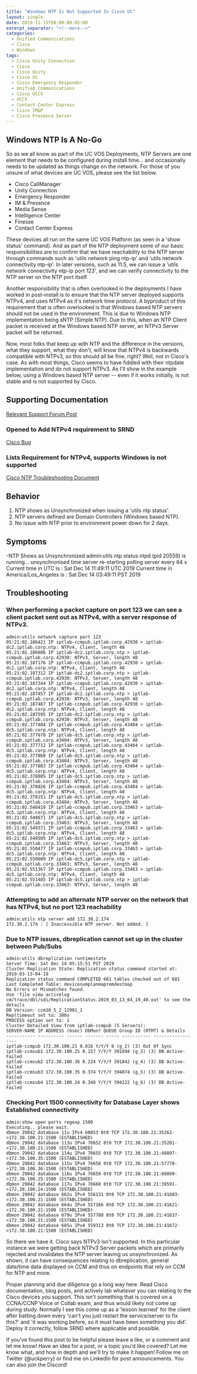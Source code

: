 ```yaml
---
title: "Windows NTP Is Not Supported In Cisco UC"
layout: single
date: 2019-12-15T08:00:00-05:00
excerpt_separator: "<!--more-->"
categories:
  - Unified Communications
  - Cisco
  - Windows
tags:
  - Cisco Unity Connection
  - Cisco
  - Cisco Unity
  - Cisco UC
  - Cisco Emergency Responder
  - Unified Communications
  - Cisco UCCX
  - UCCX
  - Contact Center Express
  - Cisco IM&P
  - Cisco Presence Server
---
```


## Windows NTP Is A No-Go

So as we all know as part of the UC VOS Deployments, NTP Servers are one element that needs to be configured during install time... and occasionally needs to be updated as things change on the network.  For those of you unsure of what devices are UC VOS, please see the list below.

<!--more-->

- Cisco CallManager
- Unity Connection
- Emergency Responder
- IM & Presence
- Media Sense
- Intelligence Center
- Finesse
- Contact Center Express

These devices all run on the same UC VOS Platform (as seen in a 'show status' command). And as part of the NTP deployment some of our basic responsibilities are to confirm that we have reachability to the NTP server through commands such as 'utils network ping ntp-ip' and 'utils network connectivity ntp-ip'. In later versions, such as 11.5, we can issue a 'utils network connectivity ntp-ip port 123', and we can verify connectivity to the NTP server on the NTP port itself.

Another responsibility that is often overlooked in the deployments I have worked in post-install is to ensure that the NTP server deployed supports NTPv4, and uses NTPv4 as it's network time protocol. A byproduct of this requirement that is often overlooked is that Windows based NTP servers should not be used in the environment. This is due to Windows NTP implementation being sNTP (Simple NTP). Due to this, when an NTP Client packet is received at the Windows based NTP server, an NTPv3 Server packet will be returned.

Now, most folks that keep up with NTP and the difference in the versions, what they support, what they don't, will know that NTPv4 is backwards compatible with NTPv3, so this should all be fine, right? Well, not in Cisco's case. As with most things, Cisco seems to have fiddled with their ntpdate implementation and do not support NTPv3. As I'll show in the example below, using a Windows based NTP server -- even if it works initially, is not stable and is not supported by Cisco.

## Supporting Documentation

[Relevant Support Forum Post](https://community.cisco.com/t5/ip-telephony-and-phones/ntp-unsynchronised-in-cucm/m-p/2309599#M244609)

### Opened to Add NTPv4 requirement to SRND

[Cisco Bug](https://quickview.cloudapps.cisco.com/quickview/bug/CSCte17541)

### Lists Requirement for NTPv4, supports Windows is not supported

[Cisco NTP Troubleshooting Document](https://www.cisco.com/c/en/us/support/docs/unified-communications/unified-communications-manager-callmanager/118718-technote-cucm-00.html)

## Behavior

1. NTP shows as Unsynchronized when issuing a 'utils ntp status'.
2. NTP servers defined are Domain Controllers (Windows based NTP).
3. No issue with NTP prior to environment power down for 2 days.

## Symptoms

-NTP Shows as Unsynchronized
admin:utils ntp status
ntpd (pid 20559) is running…
unsynchronised
time server re-starting
polling server every 64 s
Current time in UTC is : Sat Dec 14 11:49:11 UTC 2019
Current time in America/Los_Angeles is : Sat Dec 14 03:49:11 PST 2019

## Troubleshooting

### When performing a packet capture on port 123 we can see a client packet sent out as NTPv4, with a server response of NTPv3.

```text
admin:utils network capture port 123
05:21:02.186421 IP iptlab-ccmpub.iptlab.corp.42930 > iptlab-dc2.iptlab.corp.ntp: NTPv4, Client, length 48
05:21:02.186606 IP iptlab-dc2.iptlab.corp.ntp > iptlab-ccmpub.iptlab.corp.42930: NTPv3, Server, length 48
05:21:02.187176 IP iptlab-ccmpub.iptlab.corp.42930 > iptlab-dc2.iptlab.corp.ntp: NTPv4, Client, length 48
05:21:02.187312 IP iptlab-dc2.iptlab.corp.ntp > iptlab-ccmpub.iptlab.corp.42930: NTPv3, Server, length 48
05:21:02.187344 IP iptlab-ccmpub.iptlab.corp.42930 > iptlab-dc2.iptlab.corp.ntp: NTPv4, Client, length 48
05:21:02.187457 IP iptlab-dc2.iptlab.corp.ntp > iptlab-ccmpub.iptlab.corp.42930: NTPv3, Server, length 48
05:21:02.187487 IP iptlab-ccmpub.iptlab.corp.42930 > iptlab-dc2.iptlab.corp.ntp: NTPv4, Client, length 48
05:21:02.187595 IP iptlab-dc2.iptlab.corp.ntp > iptlab-ccmpub.iptlab.corp.42930: NTPv3, Server, length 48
05:21:02.377404 IP iptlab-ccmpub.iptlab.corp.43404 > iptlab-dc5.iptlab.corp.ntp: NTPv4, Client, length 48
05:21:02.377678 IP iptlab-dc5.iptlab.corp.ntp > iptlab-ccmpub.iptlab.corp.43404: NTPv3, Server, length 48
05:21:02.377712 IP iptlab-ccmpub.iptlab.corp.43404 > iptlab-dc5.iptlab.corp.ntp: NTPv4, Client, length 48
05:21:02.377860 IP iptlab-dc5.iptlab.corp.ntp > iptlab-ccmpub.iptlab.corp.43404: NTPv3, Server, length 48
05:21:02.377883 IP iptlab-ccmpub.iptlab.corp.43404 > iptlab-dc5.iptlab.corp.ntp: NTPv4, Client, length 48
05:21:02.378005 IP iptlab-dc5.iptlab.corp.ntp > iptlab-ccmpub.iptlab.corp.43404: NTPv3, Server, length 48
05:21:02.378026 IP iptlab-ccmpub.iptlab.corp.43404 > iptlab-dc5.iptlab.corp.ntp: NTPv4, Client, length 48
05:21:02.378151 IP iptlab-dc5.iptlab.corp.ntp > iptlab-ccmpub.iptlab.corp.43404: NTPv3, Server, length 48
05:21:02.548419 IP iptlab-ccmpub.iptlab.corp.33463 > iptlab-dc5.iptlab.corp.ntp: NTPv4, Client, length 48
05:21:02.548671 IP iptlab-dc5.iptlab.corp.ntp > iptlab-ccmpub.iptlab.corp.33463: NTPv3, Server, length 48
05:21:02.549371 IP iptlab-ccmpub.iptlab.corp.33463 > iptlab-dc5.iptlab.corp.ntp: NTPv4, Client, length 48
05:21:02.549505 IP iptlab-dc5.iptlab.corp.ntp > iptlab-ccmpub.iptlab.corp.33463: NTPv3, Server, length 48
05:21:02.550477 IP iptlab-ccmpub.iptlab.corp.33463 > iptlab-dc5.iptlab.corp.ntp: NTPv4, Client, length 48
05:21:02.550609 IP iptlab-dc5.iptlab.corp.ntp > iptlab-ccmpub.iptlab.corp.33463: NTPv3, Server, length 48
05:21:02.551367 IP iptlab-ccmpub.iptlab.corp.33463 > iptlab-dc5.iptlab.corp.ntp: NTPv4, Client, length 48
05:21:02.551485 IP iptlab-dc5.iptlab.corp.ntp > iptlab-ccmpub.iptlab.corp.33463: NTPv3, Server, length 48
```

### Attempting to add an alternate NTP server on the network that has NTPv4, but no port 123 reachability

```text
admin:utils ntp server add 172.30.2.174
172.30.2.174 : [ Inaccessible NTP server. Not added. ]
```

### Due to NTP issues, dbreplication cannot set up in the cluster between Pub/Subs

```text
admin:utils dbreplication runtimestate
Server Time: Sat Dec 14 05:15:51 PST 2019
Cluster Replication State: Replication status command started at: 2019-03-13-04-19
Replication status command COMPLETED 681 tables checked out of 681
Last Completed Table: devicenumplanmapremdestmap
No Errors or Mismatches found.
Use 'file view activelog cm/trace/dbl/sdi/ReplicationStatus.2019_03_13_04_19_40.out' to see the details
DB Version: ccm10_5_2_12901_1
Repltimeout set to: 300s
PROCESS option set to: 1
Cluster Detailed View from iptlab-ccmpub (5 Servers):
SERVER-NAME IP ADDRESS (msec) DbMon? QUEUE Group ID (RTMT) & Details
----------- ---------- ------ ------- ----- ----------- ------------------
iptlab-ccmpub 172.30.100.21 0.016 Y/Y/Y 0 (g_2) (3) Out Of Sync
iptlab-ccmsub1 172.30.100.25 0.157 Y/Y/Y 391694 (g_3) (3) DB Active-Failed
iptlab-ccmsub2 172.30.100.36 0.224 Y/Y/Y 391842 (g_4) (3) DB Active-Failed
iptlab-ccmsub3 172.30.100.35 0.374 Y/Y/Y 394074 (g_5) (3) DB Active-Failed
iptlab-ccmsub4 172.30.100.24 0.348 Y/Y/Y 394222 (g_6) (3) DB Active-Failed
```

### Checking Port 1500 connectivity for Database Layer shows Established connectivity

```text
admin:show open ports regexp 1500
Executing.. please wait.
dbmon 29042 database 11u IPv4 60853 0t0 TCP 172.30.100.21:35262->172.30.100.21:1500 (ESTABLISHED)
dbmon 29042 database 113u IPv4 76652 0t0 TCP 172.30.100.21:35281->172.30.100.21:1500 (ESTABLISHED)
dbmon 29042 database 114u IPv4 76655 0t0 TCP 172.30.100.21:48897->172.30.100.35:1500 (ESTABLISHED)
dbmon 29042 database 115u IPv4 76658 0t0 TCP 172.30.100.21:57778->172.30.100.36:1500 (ESTABLISHED)
dbmon 29042 database 116u IPv4 76659 0t0 TCP 172.30.100.21:60899->172.30.100.25:1500 (ESTABLISHED)
dbmon 29042 database 117u IPv4 76660 0t0 TCP 172.30.100.21:39591->172.30.100.24:1500 (ESTABLISHED)
dbmon 29042 database 662u IPv4 556131 0t0 TCP 172.30.100.21:41603->172.30.100.21:1500 (ESTABLISHED)
dbmon 29042 database 664u IPv4 557166 0t0 TCP 172.30.100.21:41621->172.30.100.21:1500 (ESTABLISHED)
dbmon 29042 database 679u IPv4 557780 0t0 TCP 172.30.100.21:41637->172.30.100.21:1500 (ESTABLISHED)
dbmon 29042 database 685u IPv4 559313 0t0 TCP 172.30.100.21:41672->172.30.100.21:1500 (ESTABLISHED)
```

So there we have it. Cisco says NTPv3 isn't supported. In this particular instance we were getting back NTPv3 Server packets which are primarily rejected and invalidates the NTP server leaving us unsynchronized.  As shown, it can have consequences relating to dbreplication, general date/time data displayed on CCM and thus on endpoints that rely on CCM for NTP and more.

Proper planning and due diligence go a long way here. Read Cisco documentation, blog posts, and actively lab whatever you can relating to the Cisco devices you support. This isn't something that is covered on a CCNA/CCNP Voice or Collab exam, and thus would likely not come up during study.  Normally I see this come up as a 'lesson learned' for the client after batting down every 'can't you just restart the service/server to fix this?' and 'it was working before, so it must have been something you did'. Deploy it correctly, follow SRND where applicable and possible.

If you've found this post to be helpful please leave a like, or a comment and let me know! Have an idea for a post, or a topic you'd like covered? Let me know what, and how in depth and we'll try to make it happen! Follow me on Twitter (@uckperry) or find me on LinkedIn for post announcements. You can also join the Discord!